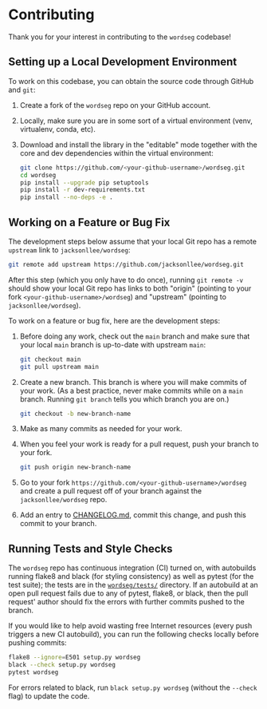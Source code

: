 # Contributing

Thank you for your interest in contributing to the `wordseg` codebase!

## Setting up a Local Development Environment

To work on this codebase, you can obtain the source code through GitHub and `git`:

1.  Create a fork of the `wordseg` repo on your GitHub account.

2.  Locally, make sure you are in some sort of a virtual environment (venv,
    virtualenv, conda, etc).

3.  Download and install the library in the "editable" mode together with the
    core and dev dependencies within the virtual environment:

    ```bash
    git clone https://github.com/<your-github-username>/wordseg.git
    cd wordseg
    pip install --upgrade pip setuptools
    pip install -r dev-requirements.txt
    pip install --no-deps -e .
    ```

## Working on a Feature or Bug Fix

The development steps below assume that your local Git repo has a remote
`upstream` link to `jacksonllee/wordseg`:
   
```bash
git remote add upstream https://github.com/jacksonllee/wordseg.git
```

After this step (which you only have to do once),
running `git remote -v` should show your local Git repo
has links to both "origin"
(pointing to your fork `<your-github-username>/wordseg`)
and "upstream" (pointing to `jacksonllee/wordseg`).

To work on a feature or bug fix, here are the development steps: 

1. Before doing any work, check out the `main` branch and
   make sure that your local `main` branch is up-to-date with upstream `main`:
   
   ```bash
   git checkout main
   git pull upstream main
   ``` 
   
2. Create a new branch.
   This branch is where you will make commits of your work.
   (As a best practice, never make commits while on a `main` branch.
   Running `git branch` tells you which branch you are on.)
   
   ```bash
   git checkout -b new-branch-name
   ```
   
3. Make as many commits as needed for your work.
4. When you feel your work is ready for a pull request,
   push your branch to your fork.

   ```bash
   git push origin new-branch-name
   ```
5. Go to your fork `https://github.com/<your-github-username>/wordseg` and
   create a pull request off of your branch against the `jacksonllee/wordseg`
   repo.

6. Add an entry to
   [CHANGELOG.md](https://github.com/jacksonllee/wordseg/blob/main/CHANGELOG.md),
   commit this change, and push this commit to your branch.

## Running Tests and Style Checks

The `wordseg` repo has continuous integration (CI) turned on,
with autobuilds running flake8 and black (for styling consistency)
as well as pytest (for the test suite);
the tests are in the [`wordseg/tests/`](wordseg/tests) directory.
If an autobuild at an open pull request fails due to any of pytest, flake8,
or black, 
then the pull request' author should fix the errors
with further commits pushed to the branch.

If you would like to help avoid wasting free Internet resources
(every push triggers a new CI autobuild),
you can run the following checks locally before pushing commits:

```bash
flake8 --ignore=E501 setup.py wordseg
black --check setup.py wordseg
pytest wordseg
```

For errors related to black, run
`black setup.py wordseg` (without the `--check` flag)
to update the code.
